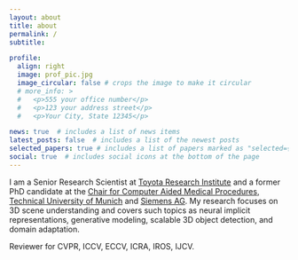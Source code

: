 ```yaml
---
layout: about
title: about
permalink: /
subtitle: 

profile:
  align: right
  image: prof_pic.jpg
  image_circular: false # crops the image to make it circular
  # more_info: >
  #   <p>555 your office number</p>
  #   <p>123 your address street</p>
  #   <p>Your City, State 12345</p>

news: true  # includes a list of news items
latest_posts: false  # includes a list of the newest posts
selected_papers: true # includes a list of papers marked as "selected={true}"
social: true  # includes social icons at the bottom of the page
---
```


I am a Senior Research Scientist at [Toyota Research Institute](https://www.tri.global/) and a former PhD candidate at the [Chair for Computer Aided Medical Procedures, Technical University of Munich](http://campar.in.tum.de/Main/SergeyZakharov) and [Siemens AG](https://www.siemens.com/global/en.html). My research focuses on 3D scene understanding and covers such topics as neural implicit representations, generative modeling, scalable 3D object detection, and domain adaptation. 

Reviewer for CVPR, ICCV, ECCV, ICRA, IROS, IJCV.
